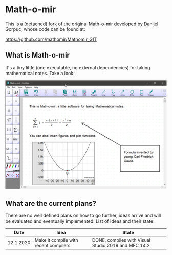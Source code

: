 # Math-o-mir

This is a (detached) fork of the original Math-o-mir developed by Danijel Gorpuc, whose code can be found at:

https://github.com/mathomir/Mathomir_GIT

## What is Math-o-mir

It's a tiny little (one executable, no external dependencies) for taking mathematical notes. Take a look:

![Screenshot](https://raw.githubusercontent.com/egrath/Mathomir/master/Mathomir-Screenshot01.png)

## What are the current plans?

There are no well defined plans on how to go further, ideas arrive and will be evaluated and eventually implemented.
List of Ideas and their state:

Date | Idea | State
-----|------|------
12.1.2020 | Make it compile with recent compilers | DONE, compiles with Visual Studio 2019 and MFC 14.2
